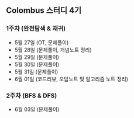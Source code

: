 ## Colombus 스터디 4기

### 1주차 (완전탐색 & 재귀)
- 5월 27일 (OT, 문제풀이)
- 5월 28일 (문제풀이, 개념노트 정리)
- 5월 29일 (문제풀이)
- 5월 30일 (문제풀이)
- 5월 31일 (문제풀이)
- 6월 01일 (코드리뷰, 오답노트 및 알고리즘 노트 정리)


### 2주차 (BFS & DFS)
- 6월 03일 (문제풀이)